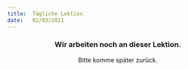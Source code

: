 ```yaml
---
title:  Tägliche Lektion
date:   02/03/2021
---
```


### <center>Wir arbeiten noch an dieser Lektion.</center>
<center>Bitte komme später zurück.</center>